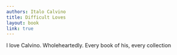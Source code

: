 ```yaml
---
authors: Italo Calvino
title: Difficult Loves
layout: book
link: true
---
```

I love Calvino. Wholeheartedly. Every book of his, every collection